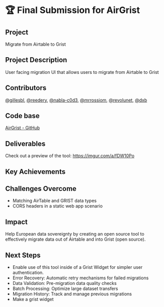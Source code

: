 # 🏆 Final Submission for AirGrist

## Project
Migrate from Airtable to Grist

## Project Description
User facing migration UI that allows users to migrate from Airtable to Grist

## Contributors
<a href="https://github.com/gillesbl">@gillesbl</a>, <a href="https://github.com/reedery">@reedery</a>, <a href="https://github.com/nabla-c0d3">@nabla-c0d3</a>, <a href="https://github.com/mrrossiom">@mrrossiom</a>, <a href="https://github.com/revolunet">@revolunet</a>, <a href="https://github.com/dxb">@dxb</a>

## Code base

<a href="https://github.com/reedery/airgrist">AirGrist - GitHub</a>

## Deliverables

Check out a preview of the tool: https://imgur.com/a/fDW10Po

<!--
(Provide a link to a live demo, if you have one)
(Add screenshots (image, gif or video) and presentation deck to `/assets`)
-->

## Key Achievements

## Challenges Overcome
 - Matching AirTable and GRIST data types
 - CORS headers in a static web app scenario

## Impact

Help European data sovereignty by creating an open source tool to effectively migrate data out of Airtable and into Grist (open source).

## Next Steps

- Enable use of this tool inside of a Grist Widget for simpler user authentication.
- Error Recovery: Automatic retry mechanisms for failed migrations
- Data Validation: Pre-migration data quality checks
- Batch Processing: Optimize large dataset transfers
- Migration History: Track and manage previous migrations
- Make a grist widget
